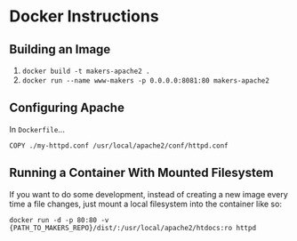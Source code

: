 # Docker Instructions

## Building an Image

1. `docker build -t makers-apache2 .`
1. `docker run --name www-makers -p 0.0.0.0:8081:80 makers-apache2`

## Configuring Apache

In `Dockerfile`...

`COPY ./my-httpd.conf /usr/local/apache2/conf/httpd.conf`

## Running a Container With Mounted Filesystem

If you want to do some development, instead of creating a new image every time a
file changes, just mount a local filesystem into the container like so:

`docker run -d -p 80:80 -v
{PATH_TO_MAKERS_REPO}/dist/:/usr/local/apache2/htdocs:ro httpd`
